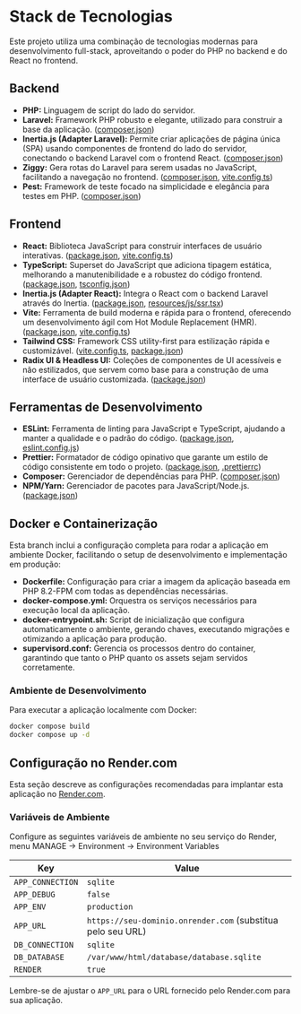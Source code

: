 # Stack de Tecnologias

Este projeto utiliza uma combinação de tecnologias modernas para desenvolvimento full-stack, aproveitando o poder do PHP no backend e do React no frontend.

## Backend

- **PHP:** Linguagem de script do lado do servidor.
- **Laravel:** Framework PHP robusto e elegante, utilizado para construir a base da aplicação. ([composer.json](composer.json))
- **Inertia.js (Adapter Laravel):** Permite criar aplicações de página única (SPA) usando componentes de frontend do lado do servidor, conectando o backend Laravel com o frontend React. ([composer.json](composer.json))
- **Ziggy:** Gera rotas do Laravel para serem usadas no JavaScript, facilitando a navegação no frontend. ([composer.json](composer.json), [vite.config.ts](vite.config.ts))
- **Pest:** Framework de teste focado na simplicidade e elegância para testes em PHP. ([composer.json](composer.json))

## Frontend

- **React:** Biblioteca JavaScript para construir interfaces de usuário interativas. ([package.json](package.json), [vite.config.ts](vite.config.ts))
- **TypeScript:** Superset do JavaScript que adiciona tipagem estática, melhorando a manutenibilidade e a robustez do código frontend. ([package.json](package.json), [tsconfig.json](tsconfig.json))
- **Inertia.js (Adapter React):** Integra o React com o backend Laravel através do Inertia. ([package.json](package.json), [resources/js/ssr.tsx](resources/js/ssr.tsx))
- **Vite:** Ferramenta de build moderna e rápida para o frontend, oferecendo um desenvolvimento ágil com Hot Module Replacement (HMR). ([package.json](package.json), [vite.config.ts](vite.config.ts))
- **Tailwind CSS:** Framework CSS utility-first para estilização rápida e customizável. ([vite.config.ts](vite.config.ts), [package.json](package.json))
- **Radix UI & Headless UI:** Coleções de componentes de UI acessíveis e não estilizados, que servem como base para a construção de uma interface de usuário customizada. ([package.json](package.json))

## Ferramentas de Desenvolvimento

- **ESLint:** Ferramenta de linting para JavaScript e TypeScript, ajudando a manter a qualidade e o padrão do código. ([package.json](package.json), [eslint.config.js](eslint.config.js))
- **Prettier:** Formatador de código opinativo que garante um estilo de código consistente em todo o projeto. ([package.json](package.json), [.prettierrc](.prettierrc))
- **Composer:** Gerenciador de dependências para PHP. ([composer.json](composer.json))
- **NPM/Yarn:** Gerenciador de pacotes para JavaScript/Node.js. ([package.json](package.json))

## Docker e Containerização

Esta branch inclui a configuração completa para rodar a aplicação em ambiente Docker, facilitando o setup de desenvolvimento e implementação em produção:

- **Dockerfile:** Configuração para criar a imagem da aplicação baseada em PHP 8.2-FPM com todas as dependências necessárias.
- **docker-compose.yml:** Orquestra os serviços necessários para execução local da aplicação.
- **docker-entrypoint.sh:** Script de inicialização que configura automaticamente o ambiente, gerando chaves, executando migrações e otimizando a aplicação para produção.
- **supervisord.conf:** Gerencia os processos dentro do container, garantindo que tanto o PHP quanto os assets sejam servidos corretamente.

### Ambiente de Desenvolvimento

Para executar a aplicação localmente com Docker:

```bash
docker compose build
docker compose up -d
```

## Configuração no Render.com

Esta seção descreve as configurações recomendadas para implantar esta aplicação no [Render.com](https://render.com/).

### Variáveis de Ambiente

Configure as seguintes variáveis de ambiente no seu serviço do Render, menu MANAGE -> Environment -> Environment Variables

| Key              | Value                                                       |
| ---------------- | ----------------------------------------------------------- |
| `APP_CONNECTION` | `sqlite`                                                    |
| `APP_DEBUG`      | `false`                                                     |
| `APP_ENV`        | `production`                                                |
| `APP_URL`        | `https://seu-dominio.onrender.com` (substitua pelo seu URL) |
| `DB_CONNECTION`  | `sqlite`                                                    |
| `DB_DATABASE`    | `/var/www/html/database/database.sqlite`                    |
| `RENDER`         | `true`                                                      |

Lembre-se de ajustar o `APP_URL` para o URL fornecido pelo Render.com para sua aplicação.
